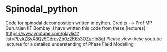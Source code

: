 # Spinodal_python
Code for spinodal decomposition written in python. Credits --> Prof MP Gururajan IIT Bombay .I have written this code from these [lectures]
(https://www.youtube.com/playlist?list=PLyAZSyX8Qy5CdrcvZp0z2K6s3OZuHjh8g) Please view these youtube lectures for a detailed understanding of Phase Field Modelling 

